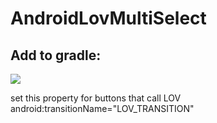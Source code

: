 # AndroidLovMultiSelect

## Add to gradle:
[![](https://jitpack.io/v/Mojtaba-Shafaei/AndroidLovMultiSelect.svg)](https://jitpack.io/#Mojtaba-Shafaei/AndroidLovMultiSelect)

set this property for buttons that call LOV
android:transitionName="LOV_TRANSITION"
